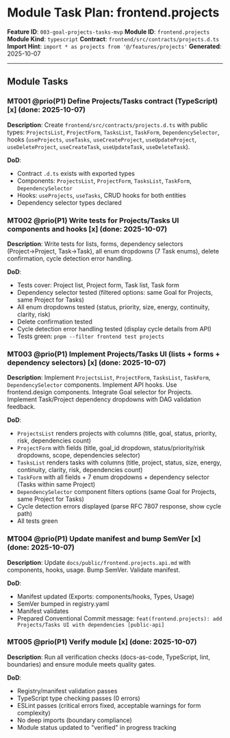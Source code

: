 # Module Task Plan: frontend.projects

**Feature ID**: `003-goal-projects-tasks-mvp`
**Module ID**: `frontend.projects`
**Module Kind**: `typescript`
**Contract**: `frontend/src/contracts/projects.d.ts`
**Import Hint**: `import * as projects from '@/features/projects'`
**Generated**: 2025-10-07

---

## Module Tasks

### MT001 @prio(P1) Define Projects/Tasks contract (TypeScript) [x] (done: 2025-10-07)
**Description**: Create `frontend/src/contracts/projects.d.ts` with public types: `ProjectsList`, `ProjectForm`, `TasksList`, `TaskForm`, `DependencySelector`, hooks (`useProjects`, `useTasks`, `useCreateProject`, `useUpdateProject`, `useDeleteProject`, `useCreateTask`, `useUpdateTask`, `useDeleteTask`).

**DoD**:
- Contract `.d.ts` exists with exported types
- Components: `ProjectsList`, `ProjectForm`, `TasksList`, `TaskForm`, `DependencySelector`
- Hooks: `useProjects`, `useTasks`, CRUD hooks for both entities
- Dependency selector types declared

### MT002 @prio(P1) Write tests for Projects/Tasks UI components and hooks [x] (done: 2025-10-07)
**Description**: Write tests for lists, forms, dependency selectors (Project→Project, Task→Task), all enum dropdowns (7 Task enums), delete confirmation, cycle detection error handling.

**DoD**:
- Tests cover: Project list, Project form, Task list, Task form
- Dependency selector tested (filtered options: same Goal for Projects, same Project for Tasks)
- All enum dropdowns tested (status, priority, size, energy, continuity, clarity, risk)
- Delete confirmation tested
- Cycle detection error handling tested (display cycle details from API)
- Tests green: `pnpm --filter frontend test projects`

### MT003 @prio(P1) Implement Projects/Tasks UI (lists + forms + dependency selectors) [x] (done: 2025-10-07)
**Description**: Implement `ProjectsList`, `ProjectForm`, `TasksList`, `TaskForm`, `DependencySelector` components. Implement API hooks. Use frontend.design components. Integrate Goal selector for Projects. Implement Task/Project dependency dropdowns with DAG validation feedback.

**DoD**:
- `ProjectsList` renders projects with columns (title, goal, status, priority, risk, dependencies count)
- `ProjectForm` with fields (title, goal_id dropdown, status/priority/risk dropdowns, scope, dependencies selector)
- `TasksList` renders tasks with columns (title, project, status, size, energy, continuity, clarity, risk, dependencies count)
- `TaskForm` with all fields + 7 enum dropdowns + dependency selector (Tasks within same Project)
- `DependencySelector` component filters options (same Goal for Projects, same Project for Tasks)
- Cycle detection errors displayed (parse RFC 7807 response, show cycle path)
- All tests green

### MT004 @prio(P1) Update manifest and bump SemVer [x] (done: 2025-10-07)
**Description**: Update `docs/public/frontend.projects.api.md` with components, hooks, usage. Bump SemVer. Validate manifest.

**DoD**:
- Manifest updated (Exports: components/hooks, Types, Usage)
- SemVer bumped in registry.yaml
- Manifest validates
- Prepared Conventional Commit message: `feat(frontend.projects): add Projects/Tasks UI with dependencies [public-api]`

### MT005 @prio(P1) Verify module [x] (done: 2025-10-07)
**Description**: Run all verification checks (docs-as-code, TypeScript, lint, boundaries) and ensure module meets quality gates.

**DoD**:
- Registry/manifest validation passes
- TypeScript type checking passes (0 errors)
- ESLint passes (critical errors fixed, acceptable warnings for form complexity)
- No deep imports (boundary compliance)
- Module status updated to "verified" in progress tracking